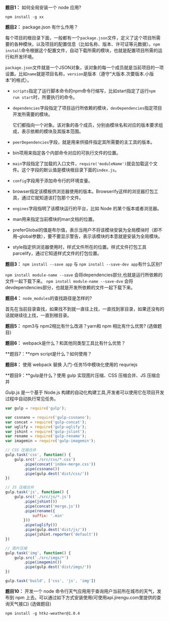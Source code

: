 **题目1：** 如何全局安装一个 node 应用?

```
npm install -g xx 
```

**题目2：** package.json 有什么作用？

每个项目的根目录下面，一般都有一个`package.json`文件，定义了这个项目所需要的各种模块，以及项目的配置信息（比如名称、版本、许可证等元数据）。`npm install`命令根据这个配置文件，自动下载所需的模块，也就是配置项目所需的运行和开发环境。

`package.json`文件就是一个JSON对象，该对象的每一个成员就是当前项目的一项设置。比如`name`就是项目名称，`version`是版本（遵守“大版本.次要版本.小版本”的格式）。

- `scripts`指定了运行脚本命令的npm命令行缩写，比如start指定了运行`npm run start`时，所要执行的命令。

- `dependencies`字段指定了项目运行所依赖的模块，`devDependencies`指定项目开发所需要的模块。

  它们都指向一个对象。该对象的各个成员，分别由模块名和对应的版本要求组成，表示依赖的模块及其版本范围。

- `peerDependencies`字段，就是用来供插件指定其所需要的主工具的版本。

- bin项用来指定各个内部命令对应的可执行文件的位置。

- `main`字段指定了加载的入口文件，`require('moduleName')`就会加载这个文件。这个字段的默认值是模块根目录下面的`index.js`。

- `config`字段用于添加命令行的环境变量。

- browser指定该模板供浏览器使用的版本。Browserify这样的浏览器打包工具，通过它就知道该打包那个文件。

- `engines`字段指明了该模块运行的平台，比如 Node 的某个版本或者浏览器。

- man用来指定当前模块的man文档的位置。

- preferGlobal的值是布尔值，表示当用户不将该模块安装为全局模块时（即不用–global参数），要不要显示警告，表示该模块的本意就是安装为全局模块。

- style指定供浏览器使用时，样式文件所在的位置。样式文件打包工具parcelify，通过它知道样式文件的打包位置。

**题目3：** `npm install --save app` 与 `npm install --save-dev app`有什么区别?

`npm install module-name --save` 会将dependencies部分,也就是运行所依赖的文件一起下载下来。
`npm install module-name --save-dve` 会将devdependencies部分，也就是开发所依赖的文件一起下载下来。

**题目4：** `node_modules`的查找路径是怎样的?

首先在当前目录查找，如果找不到就一直往上找，一直找到家目录，如果还没有的话就继续往上找，一直到根目录。

**题目5：** npm3与 npm2相比有什么改进？yarn和 npm 相比有什么优势? (选做题目)

**题目6：** webpack是什么？和其他同类型工具比有什么优势？

**题目7：**npm script是什么？如何使用？

**题目8：** 使用 webpack 替换 入门-任务15中模块化使用的 requriejs

**题目9：**gulp是什么？使用 gulp 实现图片压缩、CSS 压缩合并、JS 压缩合并

*Gulp*.js 是一个基于 Node.js 构建的自动化构建工具,开发者可以使用它在项目开发过程中自动执行常见任务。

```javascript
var gulp = require('gulp');

var cssnano = require('gulp-cssnano');
var concat = require('gulp-concat');
var uglify = require('gulp-uglify');
var jshint = require('gulp-jslint');
var rename = require('gulp-rename');
var imagemin = require('gulp-imagemin');

// CSS 压缩合并
gulp.task('css', function() {
    gulp.src('./src/css/*.css')
        .pipe(concat('index-merge.css'))
        .pipe(cssnano())
        .pipe(gulp.dest('dist/css/'))
})

// JS 压缩合并
gulp.task('js', function() {
    gulp.src('./src/js/*.js')
        .pipe(jshint())
        .pipe(concat('merge.js'))
        .pipe(rename({
            suffix: '.min'
        }))
        .pipe(uglify())
        .pipe(gulp.dest('dist/js/'))
        .pipe(jshint.reporter('default'))
})

// 图片压缩
gulp.task('img', function() {
    gulp.src('./src/imgs/*')
        .pipe(imagemin())
        .pipe(gulp.dest('dist/imgs/'))
})

gulp.task('build', ['css', 'js', 'img'])
```

**题目10：** 开发一个 node 命令行天气应用用于查询用户当前所在城市的天气，发布到 npm 上去。可以通过如下方式安装使用(可使用api.jirengu.com里提供的查询天气接口) (选做题目)

```
npm install -g htkz-weather@1.0.4
```

